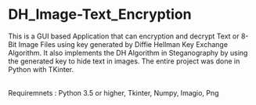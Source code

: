 # DH_Image-Text_Encryption
This is a GUI based Application that can encryption and decrypt Text or 8-Bit Image Files using key generated by Diffie Hellman Key Exchange Algorithm. It also implements the DH Algorithm in Steganography by using the generated key to hide text in images. The entire project was done in Python with TKinter.

<br/>Requiremnets : Python 3.5 or higher, Tkinter, Numpy, Imagio, Png
